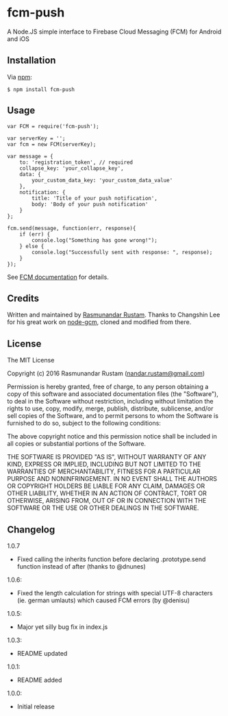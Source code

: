 fcm-push
========
A Node.JS simple interface to Firebase Cloud Messaging (FCM) for Android and iOS

## Installation

Via [npm][1]:

    $ npm install fcm-push

## Usage

    var FCM = require('fcm-push');

    var serverKey = '';
    var fcm = new FCM(serverKey);

    var message = {
        to: 'registration_token', // required
        collapse_key: 'your_collapse_key', 
        data: {
            your_custom_data_key: 'your_custom_data_value'
        },
        notification: {
            title: 'Title of your push notification',
            body: 'Body of your push notification'
        }
    };
    
    fcm.send(message, function(err, response){
        if (err) {
            console.log("Something has gone wrong!");
        } else {
            console.log("Successfully sent with response: ", response);
        }
    });

See [FCM documentation][2] for details.

## Credits

Written and maintained by [Rasmunandar Rustam][3].
Thanks to Changshin Lee for his great work on [node-gcm][4], cloned and modified from there.

## License

The MIT License

Copyright (c) 2016 Rasmunandar Rustam (nandar.rustam@gmail.com)

Permission is hereby granted, free of charge, to any person obtaining a copy of this software and associated documentation files (the "Software"), to deal in the Software without restriction, including without limitation the rights to use, copy, modify, merge, publish, distribute, sublicense, and/or sell copies of the Software, and to permit persons to whom the Software is furnished to do so, subject to the following conditions:

The above copyright notice and this permission notice shall be included in all copies or substantial portions of the Software.

THE SOFTWARE IS PROVIDED "AS IS", WITHOUT WARRANTY OF ANY KIND, EXPRESS OR IMPLIED, INCLUDING BUT NOT LIMITED TO THE WARRANTIES OF MERCHANTABILITY, FITNESS FOR A PARTICULAR PURPOSE AND NONINFRINGEMENT. IN NO EVENT SHALL THE AUTHORS OR COPYRIGHT HOLDERS BE LIABLE FOR ANY CLAIM, DAMAGES OR OTHER LIABILITY, WHETHER IN AN ACTION OF CONTRACT, TORT OR OTHERWISE, ARISING FROM, OUT OF OR IN CONNECTION WITH THE SOFTWARE OR THE USE OR OTHER DEALINGS IN THE SOFTWARE.

[1]: http://github.com/isaacs/npm
[2]: https://firebase.google.com/docs/cloud-messaging
[3]: mailto:nandar.rustam@gmail.com
[4]: https://github.com/h2soft/node-gcm

## Changelog

1.0.7
  
  - Fixed calling the inherits function before declaring .prototype.send function instead of after (thanks to @dnunes)

1.0.6: 

  - Fixed the length calculation for strings with special UTF-8 characters (ie. german umlauts) which caused FCM errors (by @denisu)

1.0.5:

  - Major yet silly bug fix in index.js

1.0.3:

  - README updated

1.0.1:

  - README added

1.0.0:

  - Initial release
